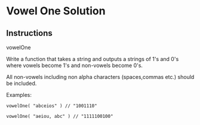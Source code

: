 # Vowel One Solution

## Instructions

vowelOne

Write a function that takes a string and outputs a strings of 1's and 0's where vowels become 1's and non-vowels become 0's.

All non-vowels including non alpha characters (spaces,commas etc.) should be included.

Examples:
```
vowelOne( "abceios" ) // "1001110"

vowelOne( "aeiou, abc" ) // "1111100100"
```
